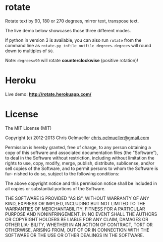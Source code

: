 rotate
======

Rotate text by 90, 180 or 270 degrees, mirror text, transpose text.

The live demo below showcases those three different modes.

If python in version 3 is available, you can also run `rotate` from the
command line as `rotate.py infile outfile degrees`.
`degrees` will round down to multiples of `90`.

Note: `degrees=90` will rotate **counterclockwise** (positive rotation)!

Heroku
======
Live demo:
**http://rotate.herokuapp.com/**

License
=======
The MIT License (MIT)

Copyright (c) 2012-2013 Chris Oelmueller <chris.oelmueller@gmail.com>

Permission is hereby granted, free of charge,  to any person obtaining a copy
of this software and associated documentation files (the "Software"), to deal
in the Software without restriction,  including without limitation the rights
to use,  copy, modify,  merge, publish,  distribute, sublicense,  and/or sell
copies of the Software,  and to permit persons  to whom  the Software is fur-
nished to do so, subject to the following conditions:

The above  copyright notice  and this permission notice  shall be included in
all copies or substantial portions of the Software.

THE SOFTWARE IS  PROVIDED "AS IS",  WITHOUT WARRANTY OF ANY KIND,  EXPRESS OR
IMPLIED,  INCLUDING  BUT NOT  LIMITED TO  THE WARRANTIES  OF MERCHANTABILITY,
FITNESS FOR A PARTICULAR  PURPOSE AND NONINFRINGEMENT.  IN NO EVENT SHALL THE
AUTHORS OR  COPYRIGHT HOLDERS  BE LIABLE FOR ANY CLAIM, DAMAGES OR OTHER LIA-
BILITY,  WHETHER IN AN ACTION OF CONTRACT,  TORT OR OTHERWISE,  ARISING FROM,
OUT OF OR IN CONNECTION WITH THE SOFTWARE OR THE USE OR OTHER DEALINGS IN THE
SOFTWARE.
